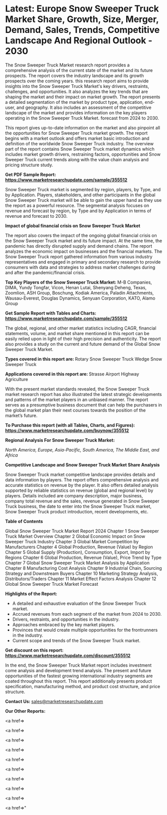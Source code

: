 # Latest: Europe Snow Sweeper Truck Market Share, Growth, Size, Merger, Demand, Sales, Trends, Competitive Landscape And Regional Outlook - 2030

The Snow Sweeper Truck Market research report provides a comprehensive analysis of the current state of the market and its future prospects. The report covers the industry landscape and its growth prospects over the coming years. this research report aims to provide insights into the Snow Sweeper Truck Market's key drivers, restraints, challenges, and opportunities. It also analyzes the key trends that are shaping the market and their impact on market growth. The report presents a detailed segmentation of the market by product type, application, end-user, and geography. It also includes an assessment of the competitive landscape of the market and provides information on the key players operating in the Snow Sweeper Truck Market. forecast from 2024 to 2030.

This report gives up-to-date information on the market and also pinpoint all the opportunities for Snow Sweeper Truck market growth. The report begins with a market outlook and offers market basic introduction and definition of the worldwide Snow Sweeper Truck industry. The overview part of the report contains Snow Sweeper Truck market dynamics which includes market growth drivers, restraining factors, opportunities and Snow Sweeper Truck current trends along with the value chain analysis and pricing structure study.

<strong><b>Get PDF Sample Report: <a href=https://www.marketresearchupdate.com/sample/355512>https://www.marketresearchupdate.com/sample/355512</a></b></strong>

Snow Sweeper Truck market is segmented by region, players, by Type, and by Application. Players, stakeholders, and other participants in the global Snow Sweeper Truck market will be able to gain the upper hand as they use the report as a powerful resource. The segmental analysis focuses on revenue and forecast by region, by Type and by Application in terms of revenue and forecast to 2030.

<strong><b>Impact of global financial crisis on Snow Sweeper Truck Market</b></strong>

The report also covers the impact of the ongoing global financial crisis on the Snow Sweeper Truck market and its future impact. At the same time, the pandemic has directly disrupted supply and demand chains. The report analyzes the economic impact on businesses and the financial markets. The Snow Sweeper Truck report gathered information from various industry representatives and engaged in primary and secondary research to provide consumers with data and strategies to address market challenges during and after the pandemic/financial crisis.

<strong><b>Top Key Players of the Snow Sweeper Truck Market:
</b></strong>M-B Companies, DIMA, Yundy Tongfar, Vicon, Henan Lutai, Shenyang Deheng, Texas, Zoomlion, ASH Group, Boschung, Kodiak America, Paladin Attachments, Wausau-Everest, Douglas Dynamics, Senyuan Corporation, KATO, Alamo Group<strong><b>
</b></strong>

<strong><b>Get Sample Report with Tables and Charts: <a href=https://www.marketresearchupdate.com/sample/355512>https://www.marketresearchupdate.com/sample/355512</a></b></strong>

The global, regional, and other market statistics including CAGR, financial statements, volume, and market share mentioned in this report can be easily relied upon in light of their high precision and authenticity. The report also provides a study on the current and future demand of the Global Snow Sweeper Truck Market.

<strong><b>Types covered in this report are:
</b></strong>Rotary Snow Sweeper Truck
Wedge Snow Sweeper Truck<strong><b>
</b></strong>

<strong><b>Applications covered in this report are:
</b></strong>Strasse
Airport
Highway
Agriculture<strong><b>
</b></strong>

With the present market standards revealed, the Snow Sweeper Truck market research report has also illustrated the latest strategic developments and patterns of the market players in an unbiased manner. The report serves as a presumptive business document that can help the purchasers in the global market plan their next courses towards the position of the market’s future.

<strong><b>To Purchase this report (with all Tables, Charts, and Figures): <a href=https://www.marketresearchupdate.com/buynow/355512>https://www.marketresearchupdate.com/buynow/355512</a></b></strong>

<strong><b>Regional Analysis For Snow Sweeper Truck Market:</b></strong>

<em><i>North America, Europe, Asia-Pacific, South America, The Middle East, and Africa</i></em>

<strong><b>Competitive Landscape and Snow Sweeper Truck Market Share Analysis</b></strong>

Snow Sweeper Truck market competitive landscape provides details and data information by players. The report offers comprehensive analysis and accurate statistics on revenue by the player. It also offers detailed analysis supported by reliable statistics on revenue (global and regional level) by players. Details included are company description, major business, company total revenue and the sales, revenue generated in Snow Sweeper Truck business, the date to enter into the Snow Sweeper Truck market, Snow Sweeper Truck product introduction, recent developments, etc.

<strong><b>Table of Contents</b></strong>

Global Snow Sweeper Truck Market Report 2024
Chapter 1 Snow Sweeper Truck Market Overview
Chapter 2 Global Economic Impact on Snow Sweeper Truck Industry
Chapter 3 Global Market Competition by Manufacturers
Chapter 4 Global Production, Revenue (Value) by Region
Chapter 5 Global Supply (Production), Consumption, Export, Import by Regions
Chapter 6 Global Production, Revenue (Value), Price Trend by Type
Chapter 7 Global Snow Sweeper Truck Market Analysis by Application
Chapter 8 Manufacturing Cost Analysis
Chapter 9 Industrial Chain, Sourcing Strategy and Downstream Buyers
Chapter 10 Marketing Strategy Analysis, Distributors/Traders
Chapter 11 Market Effect Factors Analysis
Chapter 12 Global Snow Sweeper Truck Market Forecast

<strong><b>Highlights of the Report:</b></strong>

- A detailed and exhaustive evaluation of the Snow Sweeper Truck market.
- Accrued revenues from each segment of the market from 2024 to 2030.
- Drivers, restraints, and opportunities in the industry.
- Approaches embraced by the key market players.
- Provinces that would create multiple opportunities for the frontrunners in the industry.
- Current scope and trends of the Snow Sweeper Truck market.

<strong><b>Get discount on this report: <a href=https://www.marketresearchupdate.com/discount/355512>https://www.marketresearchupdate.com/discount/355512</a></b></strong>

In the end, the Snow Sweeper Truck Market report includes investment come analysis and development trend analysis. The present and future opportunities of the fastest growing international industry segments are coated throughout this report. This report additionally presents product specification, manufacturing method, and product cost structure, and price structure.

<strong><b>Contact Us:
</b></strong>sales@marketresearchupdate.com

<strong>Our Other Reports:</strong>

<a href=></a>

<a href=></a>

<a href=></a>

<a href=></a>

<a href=></a>

<a href=></a>

<a href=></a>

<a href=></a>

<a href=></a>

<a href=></a>"

